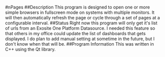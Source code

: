 #nPages
##Description
This program is designed to open one or more simple browsers in fullscreen mode on systems with multiple monitors. It will then automatically refresh the page or cycle through a set of pages at a configurable interval.
##Status
Right now this program will only get it's list of urls from an Exosite One Platform Datasource. I needed this feature so that others in my office could update the list of dashboards that gets displayed. I do plan to add manual setting at sometime in the future, but I don't know when that will be.
##Program Information
This was written in C++ using the Qt library.
